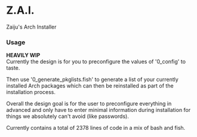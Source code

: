 # Z.A.I.
Zaiju's Arch Installer

### Usage
**HEAVILY WIP**    
Currently the design is for you to preconfigure the values of '0_config' to taste. 

Then use '0_generate_pkglists.fish' to generate a list of your currently installed Arch packages which can then be reinstalled as part of the installation process.

Overall the design goal is for the user to preconfigure everything in advanced and only have to enter minimal information during installation for things we absolutely can't avoid (like passwords).

Currently contains a total of 2378 lines of code in a mix of bash and fish.
